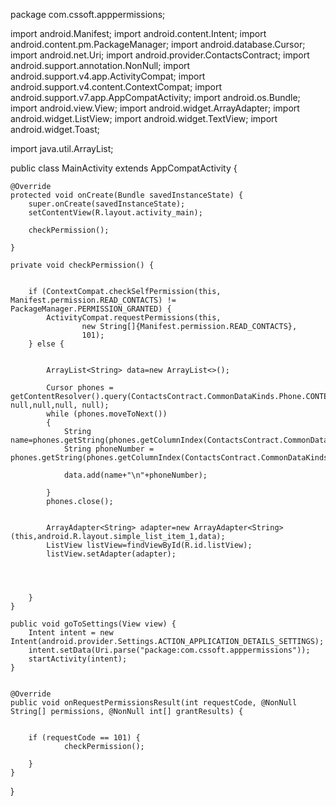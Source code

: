 package com.cssoft.apppermissions;

import android.Manifest;
import android.content.Intent;
import android.content.pm.PackageManager;
import android.database.Cursor;
import android.net.Uri;
import android.provider.ContactsContract;
import android.support.annotation.NonNull;
import android.support.v4.app.ActivityCompat;
import android.support.v4.content.ContextCompat;
import android.support.v7.app.AppCompatActivity;
import android.os.Bundle;
import android.view.View;
import android.widget.ArrayAdapter;
import android.widget.ListView;
import android.widget.TextView;
import android.widget.Toast;

import java.util.ArrayList;

public class MainActivity extends AppCompatActivity {


    @Override
    protected void onCreate(Bundle savedInstanceState) {
        super.onCreate(savedInstanceState);
        setContentView(R.layout.activity_main);

        checkPermission();

    }

    private void checkPermission() {


        if (ContextCompat.checkSelfPermission(this, Manifest.permission.READ_CONTACTS) != PackageManager.PERMISSION_GRANTED) {
            ActivityCompat.requestPermissions(this,
                    new String[]{Manifest.permission.READ_CONTACTS},
                    101);
        } else {


            ArrayList<String> data=new ArrayList<>();

            Cursor phones = getContentResolver().query(ContactsContract.CommonDataKinds.Phone.CONTENT_URI, null,null,null, null);
            while (phones.moveToNext())
            {
                String name=phones.getString(phones.getColumnIndex(ContactsContract.CommonDataKinds.Phone.DISPLAY_NAME));
                String phoneNumber = phones.getString(phones.getColumnIndex(ContactsContract.CommonDataKinds.Phone.NUMBER));

                data.add(name+"\n"+phoneNumber);

            }
            phones.close();


            ArrayAdapter<String> adapter=new ArrayAdapter<String>(this,android.R.layout.simple_list_item_1,data);
            ListView listView=findViewById(R.id.listView);
            listView.setAdapter(adapter);




        }
    }

    public void goToSettings(View view) {
        Intent intent = new Intent(android.provider.Settings.ACTION_APPLICATION_DETAILS_SETTINGS);
        intent.setData(Uri.parse("package:com.cssoft.apppermissions"));
        startActivity(intent);
    }


    @Override
    public void onRequestPermissionsResult(int requestCode, @NonNull String[] permissions, @NonNull int[] grantResults) {


        if (requestCode == 101) {
                checkPermission();

        }
    }
}
